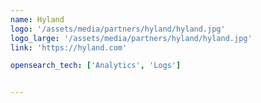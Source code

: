 ```yaml
---
name: Hyland
logo: '/assets/media/partners/hyland/hyland.jpg'
logo_large: '/assets/media/partners/hyland/hyland.jpg'
link: 'https://hyland.com'

opensearch_tech: ['Analytics', 'Logs']


---
```


